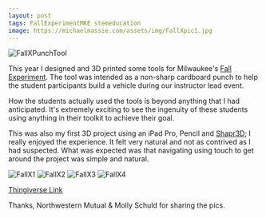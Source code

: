 ```yaml
---
layout: post
tags: FallExperimentMKE stemeducation
image: https://michaelmassie.com/assets/img/FallXpic1.jpg
---
```


![FallXPunchTool](https://michaelmassie.com/assets/img/cardboardPunch.png)


This year I designed and 3D printed some tools for Milwaukee's [Fall Experiment](https://fallexperiment.com/). The tool was intended as a non-sharp cardboard punch to help the student participants build a vehicle during our instructor lead event.

How the students actually used the tools is beyond anything that I had anticipated. It's extremely exciting to see the ingenuity of these students using anything in their toolkit to achieve their goal.

This was also my first 3D project using an iPad Pro, Pencil and [Shapr3D](https://www.shapr3d.com/); I really enjoyed the experience. It felt very natural and not as contrived as I had suspected. What was expected was that navigating using touch to get around the project was simple and natural.

![FallX1](https://michaelmassie.com/assets/img/FallXpic1.jpg)
![FallX2](https://michaelmassie.com/assets/img/FallXpic2.jpg)
![FallX3](https://michaelmassie.com/assets/img/FallXpic3.jpg)
![FallX4](https://michaelmassie.com/assets/img/FallXpic4.jpg)

[Thingiverse Link](https://www.thingiverse.com/thing:3927346)


Thanks, Northwestern Mutual & Molly Schuld for sharing the pics. 